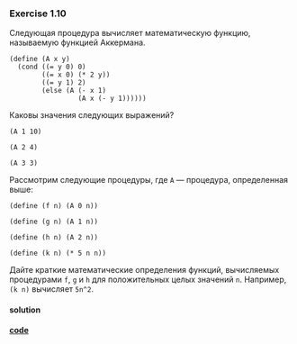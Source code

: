 ### Exercise 1.10

Следующая процедура вычисляет математическую функцию, называемую функцией Аккермана.

```racket
(define (A x y)
  (cond ((= y 0) 0)
        ((= x 0) (* 2 y))
        ((= y 1) 2)
        (else (A (- x 1)
                 (A x (- y 1))))))
```

Каковы значения следующих выражений?

```racket
(A 1 10)

(A 2 4)

(A 3 3)
```

Рассмотрим следующие процедуры, где `A` — процедура, определенная выше:

```racket
(define (f n) (A 0 n))

(define (g n) (A 1 n))

(define (h n) (A 2 n))

(define (k n) (* 5 n n))
```

Дайте краткие математические определения функций, вычисляемых процедурами `f`, `g` и `h` для положительных целых значений `n`. Например, `(k n)` вычисляет `5n^2`.


#### solution
**[code](../../../src/sicp/chapter_01/1_10.rkt)**